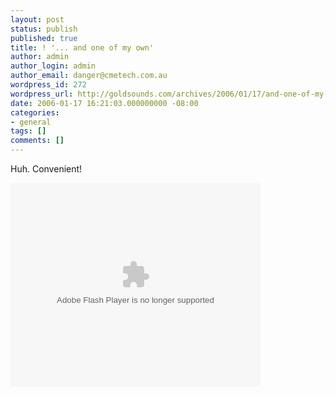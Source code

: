```yaml
---
layout: post
status: publish
published: true
title: ! '... and one of my own'
author: admin
author_login: admin
author_email: danger@cmetech.com.au
wordpress_id: 272
wordpress_url: http://goldsounds.com/archives/2006/01/17/and-one-of-my-own/
date: 2006-01-17 16:21:03.000000000 -08:00
categories:
- general
tags: []
comments: []
---
```

Huh. Convenient!

<object style="width:400px; height:326px;" id="VideoPlayback" align="middle" type="application/x-shockwave-flash" data="http://video.google.com/googleplayer.swf?videoUrl=http%3A%2F%2Fvp.video.google.com%2Fvideodownload%3Fversion%3D0%26secureurl%3DiwAAABDRJLuP1mvuIHlQAFkaj4TgtzNSNjT2KsycRYcTc5bx0NsssnGHiaf6s4rIK2tkvtkLV48BJivcTOO0m4PxHceMl4UC_IdpP4BlVoP8dECaFiyiiZ60cO7Cnp-AxeJZbThfdSgwImOhlcivW-Tr1y1Lt9uJbjGbbB8M85P_8LQLBQbeFFPJdGf0R7dOBZhQCA%26sigh%3DRCfZlv_SwF5OB_zfKof4CouWAjc%26begin%3D0%26len%3D61500&thumbnailUrl=http%3A%2F%2Fvideo.google.com%2FThumbnailServer%3Fcontentid%3Dbd5d951b24189163%26second%3D5%26itag%3Dw320%26urlcreated%3D1137478807%26sigh%3DnsRNyNaNxD16oYg4e7iHfjNJGSc&playerId=-6507608903241363838&playerMode=embedded"> <param name="allowScriptAccess" value="sameDomain" /> <param name="movie" value="http://video.google.com/googleplayer.swf?videoUrl=http%3A%2F%2Fvp.video.google.com%2Fvideodownload%3Fversion%3D0%26secureurl%3DiwAAABDRJLuP1mvuIHlQAFkaj4TgtzNSNjT2KsycRYcTc5bx0NsssnGHiaf6s4rIK2tkvtkLV48BJivcTOO0m4PxHceMl4UC_IdpP4BlVoP8dECaFiyiiZ60cO7Cnp-AxeJZbThfdSgwImOhlcivW-Tr1y1Lt9uJbjGbbB8M85P_8LQLBQbeFFPJdGf0R7dOBZhQCA%26sigh%3DRCfZlv_SwF5OB_zfKof4CouWAjc%26begin%3D0%26len%3D61500&thumbnailUrl=http%3A%2F%2Fvideo.google.com%2FThumbnailServer%3Fcontentid%3Dbd5d951b24189163%26second%3D5%26itag%3Dw320%26urlcreated%3D1137478807%26sigh%3DnsRNyNaNxD16oYg4e7iHfjNJGSc&playerId=-6507608903241363838&playerMode=embedded"/> <param name="quality" value="best" /> <param name="bgcolor" value="#ffffff" /> <param name="scale" value="noScale" /> <param name="wmode" value="window" /> <param name="salign" value="TL" /> </object>
